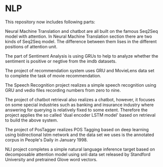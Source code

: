 # NLP
This repository now includes following parts: 

Neural Machine Translation and chatbot are all built on the famous Seq2Seq model with attention. In Neural Machine Translation section there are two kinds of Seq2Seq model. The difference between them lises in the different positions of attention unit. 

The part of Sentiment Analysis is using GRUs to help to analyze whether the sentiment is positive or negtive from the imdb datasets. 

The project of recommendation system uses GRU and MovieLens data set to complete the task of movie recommendation. 

The Speech Recognition project realizes a simple speech recognition using GRU and vedio files recording numbers from zero to nine.

The project of chatbot retrieval also realizes a chatbot, however, it focuses on some special industries such as banking and insurance industry where answering for querying is relatively fixed to some extent. Therefore the project applies the so called 'dual encoder LSTM model' based on retrieval to build the above system.

The project of PosTagger realizes POS Tagging based on deep learning using bidirectional lstm network and the data set we uses is the annotated corpus in People's Daily in January 1998.

NLI project completes a simple natural language inference target based on decomposable attention model using snli data set released by Standford University and pretrained Glove word vectors.
